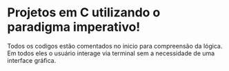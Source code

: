 # Projetos em C utilizando o paradigma imperativo!
Todos os codigos estão comentados no inicio para compreensão da lógica. Em todos eles o usuário interage via terminal sem a necessidade de uma interface gráfica.

 
